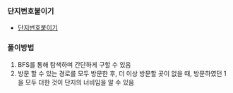 ### 단지번호붙이기
- [단지번호붙이기](https://www.acmicpc.net/problem/2667)
### 풀이방법
1. BFS를 통해 탐색하며 간단하게 구할 수 있음
2. 방문 할 수 있는 경로를 모두 방문한 후, 더 이상 방문할 곳이 없을 때, 방문하였던 1을 모두 더한 것이 단지의 너비임을 알 수 있음